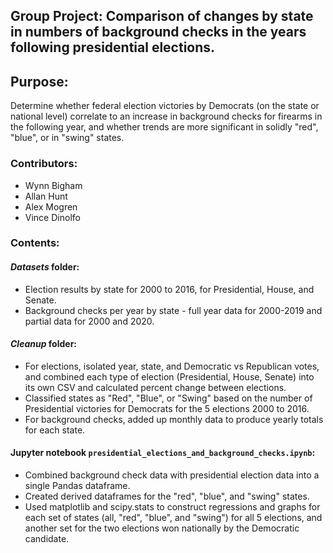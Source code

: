 ## Group Project: Comparison of changes by state in numbers of background checks in the years following presidential elections.

## Purpose:
Determine whether federal election victories by Democrats (on the state or national level) correlate to an increase in background checks for firearms in the following year, and whether trends are more significant in solidly "red", "blue", or in "swing" states.

### Contributors:
* Wynn Bigham
* Allan Hunt
* Alex Mogren
* Vince Dinolfo

### Contents:
#### _Datasets_ folder:
* Election results by state for 2000 to 2016, for Presidential, House, and Senate.
* Background checks per year by state - full year data for 2000-2019 and partial data for 2000 and 2020.
#### _Cleanup_ folder:
* For elections, isolated year, state, and Democratic vs Republican votes, and combined each type of election (Presidential, House, Senate) into its own CSV and calculated percent change between elections.
* Classified states as "Red", "Blue", or "Swing" based on the number of Presidential victories for Democrats for the 5 elections 2000 to 2016.
* For background checks, added up monthly data to produce yearly totals for each state.
#### Jupyter notebook `presidential_elections_and_background_checks.ipynb`:
* Combined background check data with presidential election data into a single Pandas dataframe.
* Created derived dataframes for the "red", "blue", and "swing" states.
* Used matplotlib and scipy.stats to construct regressions and graphs for each set of states (all, "red", "blue", and "swing") for all 5 elections, and another set for the two elections won nationally by the Democratic candidate.
